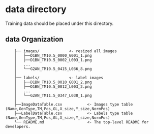 # data directory

Training data should be placed under this directory.
## data Organization

```data/
    ├── images/				<- resized all images
    │	├──D1BN_TM10.5_0000_G001_1.png
    │	├──D1BN_TM10.5_0002_L003_1.png
    │	...
    │ 	└──G2AN_TM10.5_0415_L036_8.png
    │
    ├── labels/				<- label images
    │	├──D1BN_TM10.5_0010_G001_2.png
    │	├──D1BN_TM10.5_0012_L003_2.png
    │	...
    │ 	└──G2AN_TM11.5_0347_L038_1.png
    │
    ├──ImageDataTable.csv  			<- Images type table (Name,GenType,TM,Pos,GL,X_size,Y_size,NormPos)
    ├──LabelDataTable.csv			<- Labels type table (Name,GenType,TM,Pos,GL,X_size,Y_size,NormPos)
    └── README.md          			<- The top-level README for developers.

```
